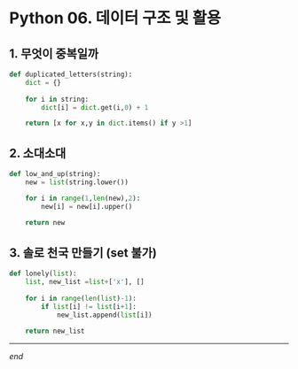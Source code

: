 # Python 06. 데이터 구조 및 활용





## 1. 무엇이 중복일까

```python
def duplicated_letters(string):
    dict = {}
    
    for i in string:
        dict[i] = dict.get(i,0) + 1

    return [x for x,y in dict.items() if y >1]
```





## 2. 소대소대

```python
def low_and_up(string):
    new = list(string.lower())

    for i in range(1,len(new),2):
        new[i] = new[i].upper()
    
    return new
```





## 3. 솔로 천국 만들기 (set 불가)

```python
def lonely(list):
    list, new_list =list+['x'], []
    
    for i in range(len(list)-1):
        if list[i] != list[i+1]:
            new_list.append(list[i])
            
    return new_list
```







---

*end*
